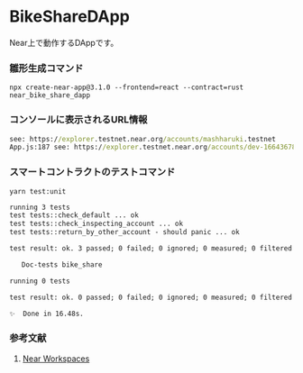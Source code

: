 # BikeShareDApp
Near上で動作するDAppです。

### 雛形生成コマンド
 `npx create-near-app@3.1.0 --frontend=react --contract=rust near_bike_share_dapp`

### コンソールに表示されるURL情報
 ```cmd
 see: https://explorer.testnet.near.org/accounts/mashharuki.testnet
App.js:187 see: https://explorer.testnet.near.org/accounts/dev-1664367873698-91420483511088
```

### スマートコントラクトのテストコマンド
`yarn test:unit`

```cmd
running 3 tests
test tests::check_default ... ok
test tests::check_inspecting_account ... ok
test tests::return_by_other_account - should panic ... ok

test result: ok. 3 passed; 0 failed; 0 ignored; 0 measured; 0 filtered out; finished in 0.00s

   Doc-tests bike_share

running 0 tests

test result: ok. 0 passed; 0 failed; 0 ignored; 0 measured; 0 filtered out; finished in 0.00s

✨  Done in 16.48s.
```

### 参考文献
 1. [Near Workspaces](https://github.com/near/workspaces-rs)